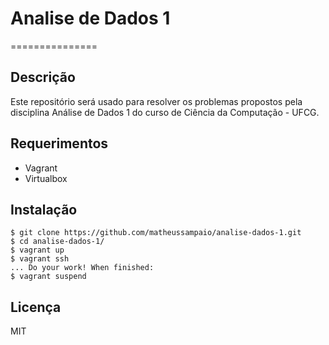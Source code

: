 # Analise de Dados 1

===============

## Descrição

Este repositório será usado para resolver os problemas propostos pela disciplina Análise de Dados 1 do curso de Ciência da Computação - UFCG.

## Requerimentos

- Vagrant
- Virtualbox

## Instalação

```
$ git clone https://github.com/matheussampaio/analise-dados-1.git
$ cd analise-dados-1/
$ vagrant up
$ vagrant ssh
... Do your work! When finished:
$ vagrant suspend
```

## Licença

MIT



